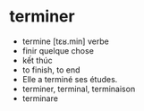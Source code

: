 
# terminer
- termine	[tɛʁ.min]	verbe	
- finir quelque chose	
- kết thúc	
- to finish, to end	
- Elle a terminé ses études.	
- terminer, terminal, terminaison	
- terminare